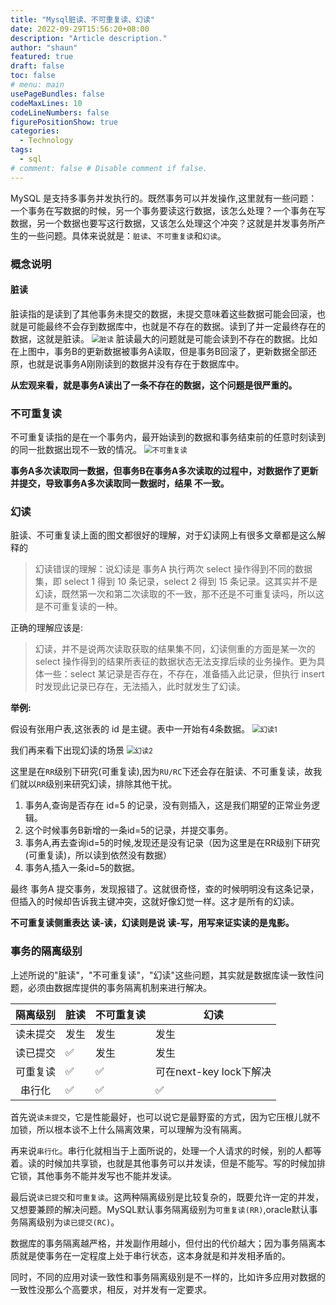 ```yaml
---
title: "Mysql脏读、不可重复读、幻读"
date: 2022-09-29T15:56:20+08:00
description: "Article description."
author: "shaun"
featured: true
draft: false
toc: false
# menu: main
usePageBundles: false
codeMaxLines: 10
codeLineNumbers: false
figurePositionShow: true
categories:
  - Technology
tags:
  - sql
# comment: false # Disable comment if false.
---
```


MySQL 是支持多事务并发执行的。既然事务可以并发操作,这里就有一些问题：一个事务在写数据的时候，另一个事务要读这行数据，该怎么处理？一个事务在写数据，另一个数据也要写这行数据，又该怎么处理这个冲突？这就是并发事务所产生的一些问题。具体来说就是：`脏读`、`不可重复读`和`幻读`。
<!--more-->
### 概念说明

#### 脏读
脏读指的是读到了其他事务未提交的数据，未提交意味着这些数据可能会回滚，也就是可能最终不会存到数据库中，也就是不存在的数据。读到了并一定最终存在的数据，这就是脏读。
<img alt="脏读" style="zoom:80%" src="https://shaun007.oss-cn-shenzhen.aliyuncs.com/blog/images/mysql/read_01.jpg"/>
脏读最大的问题就是可能会读到不存在的数据。比如在上图中，事务B的更新数据被事务A读取，但是事务B回滚了，更新数据全部还原，也就是说事务A刚刚读到的数据并没有存在于数据库中。

**从宏观来看，就是事务A读出了一条不存在的数据，这个问题是很严重的。**

### 不可重复读

不可重复读指的是在一个事务内，最开始读到的数据和事务结束前的任意时刻读到的同一批数据出现不一致的情况。
<img alt="不可重复读" style="zoom:80%" src="https://shaun007.oss-cn-shenzhen.aliyuncs.com/blog/images/mysql/read_02.jpg"/>

**事务A多次读取同一数据，但事务B在事务A多次读取的过程中，对数据作了更新并提交，导致事务A多次读取同一数据时，结果 不一致。**

### 幻读

脏读、不可重复读上面的图文都很好的理解，对于幻读网上有很多文章都是这么解释的

> 幻读错误的理解：说幻读是 事务A 执行两次 select 操作得到不同的数据集，即 select 1 得到 10 条记录，select 2 得到 15 条记录。这其实并不是幻读，既然第一次和第二次读取的不一致，那不还是不可重复读吗，所以这是不可重复读的一种。

正确的理解应该是:

> 幻读，并不是说两次读取获取的结果集不同，幻读侧重的方面是某一次的 select 操作得到的结果所表征的数据状态无法支撑后续的业务操作。更为具体一些：select 某记录是否存在，不存在，准备插入此记录，但执行 insert 时发现此记录已存在，无法插入，此时就发生了幻读。

**举例:**

假设有张用户表,这张表的 id 是主键。表中一开始有4条数据。
<img alt="幻读1" style="zoom:80%" src="https://shaun007.oss-cn-shenzhen.aliyuncs.com/blog/images/mysql/read_03.jpg"/>

我们再来看下出现幻读的场景
<img alt="幻读2" style="zoom:80%" src="https://shaun007.oss-cn-shenzhen.aliyuncs.com/blog/images/mysql/read_04.jpg"/>

这里是在`RR`级别下研究(可重复读),因为`RU/RC`下还会存在脏读、不可重复读，故我们就以`RR`级别来研究幻读，排除其他干扰。

1. 事务A,查询是否存在 id=5 的记录，没有则插入，这是我们期望的正常业务逻辑。
2. 这个时候事务B新增的一条id=5的记录，并提交事务。
3. 事务A,再去查询id=5的时候,发现还是没有记录（因为这里是在RR级别下研究(可重复读)，所以读到依然没有数据）
4. 事务A,插入一条id=5的数据。

最终 事务A 提交事务，发现报错了。这就很奇怪，查的时候明明没有这条记录，但插入的时候却告诉我主键冲突，这就好像幻觉一样。这才是所有的幻读。

**不可重复读侧重表达 读-读，幻读则是说 读-写，用写来证实读的是鬼影。**

### 事务的隔离级别

上述所说的"脏读"，"不可重复读"，"幻读"这些问题，其实就是数据库读一致性问题，必须由数据库提供的事务隔离机制来进行解决。

| 隔离级别 | 脏读 | 不可重复读 | 幻读 |
| :------: | ---- | ---------- | ---- |
| 读未提交 | 发生 | 发生       | 发生 |
| 读已提交 | &#x2705;    | 发生 |  发生  |
| 可重复读 | &#x2705;    |     &#x2705;       |  可在next-key lock下解决  |
| 串行化   | &#x2705;    |     &#x2705;       | &#x2705; |

首先说`读未提交`，它是性能最好，也可以说它是最野蛮的方式，因为它压根儿就不加锁，所以根本谈不上什么隔离效果，可以理解为没有隔离。

再来说`串行化`。串行化就相当于上面所说的，处理一个人请求的时候，别的人都等着。读的时候加共享锁，也就是其他事务可以并发读，但是不能写。写的时候加排它锁，其他事务不能并发写也不能并发读。

最后说`读已提交`和`可重复读`。这两种隔离级别是比较复杂的，既要允许一定的并发，又想要兼顾的解决问题。MySQL默认事务隔离级别为`可重复读(RR)`,oracle默认事务隔离级别为`读已提交(RC)`。

数据库的事务隔离越严格，并发副作用越小，但付出的代价越大；因为事务隔离本质就是使事务在一定程度上处于串行状态，这本身就是和并发相矛盾的。

同时，不同的应用对读一致性和事务隔离级别是不一样的，比如许多应用对数据的一致性没那么个高要求，相反，对并发有一定要求。
